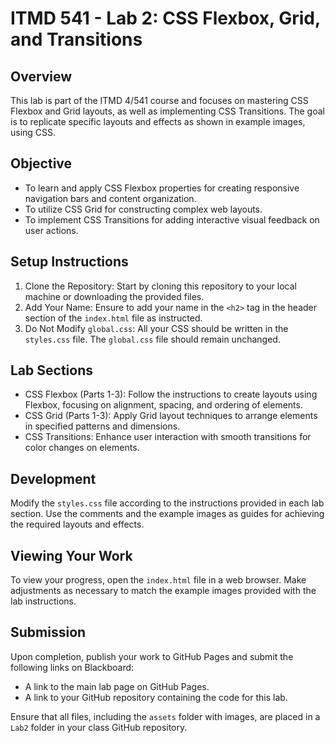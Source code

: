 # ITMD 541 - Lab 2: CSS Flexbox, Grid, and Transitions

## Overview

This lab is part of the ITMD 4/541 course and focuses on mastering CSS Flexbox and Grid layouts, as well as implementing CSS Transitions. The goal is to replicate specific layouts and effects as shown in example images, using CSS.

## Objective

- To learn and apply CSS Flexbox properties for creating responsive navigation bars and content organization.
- To utilize CSS Grid for constructing complex web layouts.
- To implement CSS Transitions for adding interactive visual feedback on user actions.

## Setup Instructions

1. Clone the Repository: Start by cloning this repository to your local machine or downloading the provided files.
2. Add Your Name: Ensure to add your name in the `<h2>` tag in the header section of the `index.html` file as instructed.
3. Do Not Modify `global.css`: All your CSS should be written in the `styles.css` file. The `global.css` file should remain unchanged.

## Lab Sections

- CSS Flexbox (Parts 1-3): Follow the instructions to create layouts using Flexbox, focusing on alignment, spacing, and ordering of elements.
- CSS Grid (Parts 1-3): Apply Grid layout techniques to arrange elements in specified patterns and dimensions.
- CSS Transitions: Enhance user interaction with smooth transitions for color changes on elements.

## Development

Modify the `styles.css` file according to the instructions provided in each lab section. Use the comments and the example images as guides for achieving the required layouts and effects.

## Viewing Your Work

To view your progress, open the `index.html` file in a web browser. Make adjustments as necessary to match the example images provided with the lab instructions.

## Submission

Upon completion, publish your work to GitHub Pages and submit the following links on Blackboard:

- A link to the main lab page on GitHub Pages.
- A link to your GitHub repository containing the code for this lab.

Ensure that all files, including the `assets` folder with images, are placed in a `Lab2` folder in your class GitHub repository.
